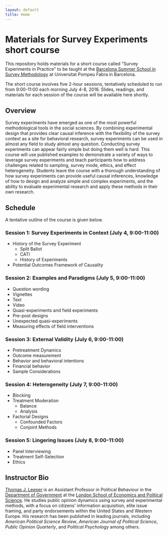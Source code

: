 ```yaml
---
layout: default
title: Home
---
```


# Materials for Survey Experiments short course #

This repository holds materials for a short course called "Survey Experiments in Practice" to be taught at the [Barcelona Summer School in Survey Methodology](http://www.upf.edu/survey/Summer/) at Universitat Pompeu Fabra in Barcelona.

The short course involves five 2-hour sessions, tentatively scheduled to run from 9:00-11:00 each morning July 4-8, 2016. Slides, readings, and materials for each session of the course will be available here shortly.

## Overview ##

Survey experiments have emerged as one of the most powerful methodological tools in the social sciences. By combining experimental design that provides clear causal inference with the flexibility of the survey context as a site for behavioral research, survey experiments can be used in almost any field to study almost any question. Conducting survey experiments can appear fairly simple but doing them well is hard. This course will use published examples to demonstrate a variety of ways to leverage survey experiments and teach participants how to address challenges related to sampling, survey mode, ethics, and effect heterogeneity. Students leave the course with a thorough understanding of how survey experiments can provide useful causal inferences, knowledge of how to design and analyze simple and complex experiments, and the ability to evaluate experimental research and apply these methods in their own research.

## Schedule ##

A tentative outline of the course is given below.

### Session 1: Survey Experiments in Context (July 4, 9:00-11:00) ###

 - History of the Survey Experiment
   - Split Ballot
   - CATI
   - History of Experiments
 - Potential Outcomes Framework of Causality

### Session 2: Examples and Paradigms (July 5, 9:00-11:00) ###

 - Question wording
 - Vignettes
  - Text
  - Video
 - Quasi-experiments and field experiments
  - Pre-post designs
  - Unexpected quasi-experiments
  - Measuring effects of field interventions

### Session 3: External Validity (July 6, 9:00-11:00) ###

 - Pretreatment Dynamics
 - Outcome measurement
  - Behavior and behavioral intentions
  - Financial behavior
 - Sample Considerations
 
### Session 4: Heterogeneity (July 7, 9:00-11:00) ###

 - Blocking
 - Treatment Moderation
   - Balance
   - Analysis
 - Factorial Designs
   - Confounded Factors
   - Conjoint Methods

### Session 5: Lingering Issues (July 8, 9:00-11:00) ###

 - Panel Interviewing
 - Treatment Self-Selection
 - Ethics

## Instructor Bio ##

[Thomas J. Leeper](http://www.thomasleeper.com) is an Assistant Professor in Political Behaviour in the [Department of Government](http://www.lse.ac.uk/government/home.aspx) at the [London School of Economics and Political Science](http://www.lse.ac.uk/). He studies public opinion dynamics using survey and experimental methods, with a focus on citizens' information acquisition, elite issue framing, and party endorsements within the United States and Western Europe. His research has been published in leading journals, including *American Political Science Review*, *American Journal of Political Science*, *Public Opinion Quarterly*, and *Political Psychology* among others.
